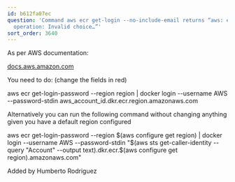 ```yaml
---
id: b612fa07ec
question: 'Command aws ecr get-login --no-include-email returns “aws: error: argument
  operation: Invalid choice…”'
sort_order: 3640
---
```


As per AWS documentation:

[docs.aws.amazon.com](https://docs.aws.amazon.com/AmazonECR/latest/userguide/docker-push-ecr-image.html)

You need to do: (change the fields in red)

aws ecr get-login-password --region region | docker login --username AWS --password-stdin aws_account_id.dkr.ecr.region.amazonaws.com

Alternatively you can run the following command without changing anything given you have a default region configured

aws ecr get-login-password --region $(aws configure get region) | docker login --username AWS --password-stdin "$(aws sts get-caller-identity --query "Account" --output text).dkr.ecr.$(aws configure get region).amazonaws.com"

Added by Humberto Rodriguez

